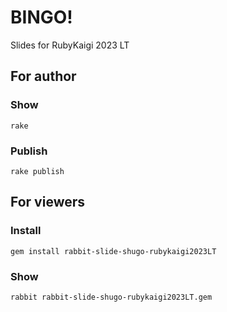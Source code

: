 # BINGO!

Slides for RubyKaigi 2023 LT

## For author

### Show

    rake

### Publish

    rake publish

## For viewers

### Install

    gem install rabbit-slide-shugo-rubykaigi2023LT

### Show

    rabbit rabbit-slide-shugo-rubykaigi2023LT.gem

